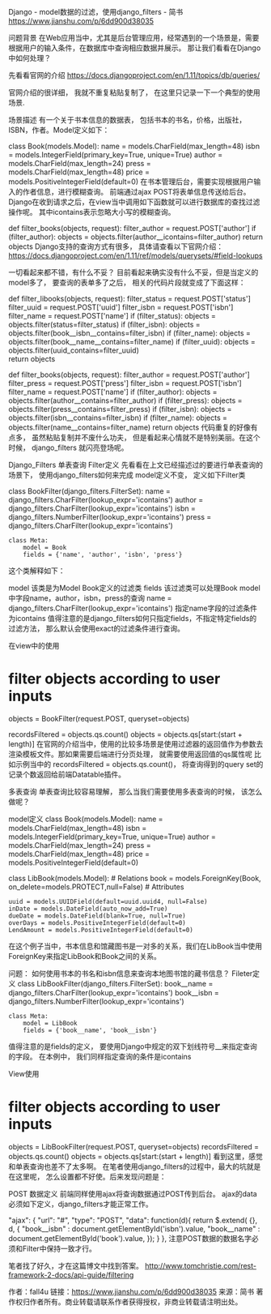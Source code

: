 Django - model数据的过滤，使用django_filters - 简书 https://www.jianshu.com/p/6dd900d38035

问题背景
在Web应用当中，尤其是后台管理应用，经常遇到的一个场景是，需要根据用户的输入条件，在数据库中查询相应数据并展示。 那让我们看看在Django中如何处理？

先看看官网的介绍
https://docs.djangoproject.com/en/1.11/topics/db/queries/

官网介绍的很详细， 我就不重复粘贴复制了， 在这里只记录一下一个典型的使用场景.

场景描述
有一个关于书本信息的数据表， 包括书本的书名，价格，出版社，ISBN，作者。Model定义如下：

class Book(models.Model):
    name = models.CharField(max_length=48)
    isbn = models.IntegerField(primary_key=True, unique=True)
    author = models.CharField(max_length=24)
    press = models.CharField(max_length=48)
    price = models.PositiveIntegerField(default=0)
在书本管理后台，需要实现根据用户输入的作者信息，进行模糊查询。 前端通过ajax POST将表单信息传送给后台。Django在收到请求之后，在view当中调用如下函数就可以进行数据库的查找过滤操作呢。 其中icontains表示忽略大小写的模糊查询。

def filter_books(objects, request):
    filter_author = request.POST['author']
    if (filter_author):
        objects = objects.filter(author__icontains=filter_author)
    return objects
Django支持的查询方式有很多， 具体请查看以下官网介绍：
https://docs.djangoproject.com/en/1.11/ref/models/querysets/#field-lookups

一切看起来都不错，有什么不妥？
目前看起来确实没有什么不妥，但是当定义的model多了， 要查询的表单多了之后， 相关的代码片段就变成了下面这样：

def filter_libooks(objects, request):
    filter_status = request.POST['status']
    filter_uuid = request.POST['uuid']
    filter_isbn = request.POST['isbn']
    filter_name = request.POST['name']
    if (filter_status):
        objects = objects.filter(status=filter_status)
    if (filter_isbn):
        objects = objects.filter(book__isbn__contains=filter_isbn)
    if (filter_name):
        objects = objects.filter(book__name__contains=filter_name)
    if (filter_uuid):
        objects = objects.filter(uuid_contains=filter_uuid)        
    return objects

def filter_books(objects, request):
    filter_author = request.POST['author']
    filter_press = request.POST['press']
    filter_isbn = request.POST['isbn']
    filter_name = request.POST['name']
    if (filter_author):
        objects = objects.filter(author__contains=filter_author)
    if (filter_press):
        objects = objects.filter(press__contains=filter_press)
    if (filter_isbn):
        objects = objects.filter(isbn__contains=filter_isbn)
    if (filter_name):
        objects = objects.filter(name__contains=filter_name)
    return objects
代码重复的好像有点多， 虽然粘贴复制并不废什么功夫， 但是看起来心情就不是特别美丽。在这个时候， django_filters 就闪亮登场呢。

Django_Filters
单表查询
Filter定义
先看看在上文已经描述过的要进行单表查询的场景下， 使用django_filters如何来完成
model定义不变， 定义如下Filter类

class BookFilter(django_filters.FilterSet):
    name = django_filters.CharFilter(lookup_expr='icontains')
    author = django_filters.CharFilter(lookup_expr='icontains')
    isbn = django_filters.NumberFilter(lookup_expr='icontains')
    press = django_filters.CharFilter(lookup_expr='icontains')

    class Meta:
        model = Book
        fields = {'name', 'author', 'isbn', 'press'}
这个类解释如下：

model 该类是为Model Book定义的过滤类
fields 该过滤类可以处理Book model中字段name，author，isbn，press的查询
name = django_filters.CharFilter(lookup_expr='icontains') 指定name字段的过滤条件为icontains
值得注意的是django_filters如何只指定fields，不指定特定fields的过滤方法， 那么默认会使用exact的过滤条件进行查询。

在view中的使用
# filter objects according to user inputs
objects = BookFilter(request.POST, queryset=objects)

recordsFiltered = objects.qs.count()
objects = objects.qs[start:(start + length)]
在官网的介绍当中，使用的比较多场景是使用过滤器的返回值作为参数去渲染模板文件。那如果需要后端进行分页处理， 就需要使用返回值的qs属性呢
比如示例当中的 recordsFiltered = objects.qs.count()， 将查询得到的query set的记录个数返回给前端Datatable插件。

多表查询
单表查询比较容易理解， 那么当我们需要使用多表查询的时候， 该怎么做呢？

model定义
class Book(models.Model):
    name = models.CharField(max_length=48)
    isbn = models.IntegerField(primary_key=True, unique=True)
    author = models.CharField(max_length=24)
    press = models.CharField(max_length=48)
    price = models.PositiveIntegerField(default=0)

class LibBook(models.Model):
    # Relations
    book = models.ForeignKey(Book, on_delete=models.PROTECT,null=False)
    # Attributes
   
    uuid = models.UUIDField(default=uuid.uuid4, null=False)
    inDate = models.DateField(auto_now_add=True)
    dueDate = models.DateField(blank=True, null=True)
    overDays = models.PositiveIntegerField(default=0)
    LendAmount = models.PositiveIntegerField(default=0)
在这个例子当中，书本信息和馆藏图书是一对多的关系，我们在LibBook当中使用ForeignKey来指定LibBook和Book之间的关系。

问题： 如何使用书本的书名和isbn信息来查询本地图书馆的藏书信息？
Fileter定义
class LibBookFilter(django_filters.FilterSet):
    book__name = django_filters.CharFilter(lookup_expr='icontains')
    book__isbn = django_filters.NumberFilter(lookup_expr='icontains')

    class Meta:
        model = LibBook
        fields = {'book__name', 'book__isbn'}
值得注意的是fields的定义， 要使用Django中规定的双下划线符号__来指定查询的字段。
在本例中， 我们同样指定查询的条件是icontains

View使用
# filter objects according to user inputs
objects = LibBookFilter(request.POST, queryset=objects)
recordsFiltered = objects.qs.count()
objects = objects.qs[start:(start + length)]
看到这里，感觉和单表查询也差不了太多啊。 在笔者使用django_filters的过程中，最大的坑就是在这里呢， 怎么设置都不好使。后来发现问题是：

POST 数据定义
前端同样使用ajax将查询数据通过POST传到后台。 ajax的data必须如下定义，django_filters才能正常工作。

"ajax": {
    "url": "#",
    "type": "POST",
    "data": function(d){
        return $.extend( {}, d, {
            "book__isbn"  : document.getElementById('isbn').value,
            "book__name"  : document.getElementById('book').value,
            });
    }
},
注意POST数据的数据名字必须和Filter中保持一致才行。

笔者找了好久，才在这篇博文中找到答案。
http://www.tomchristie.com/rest-framework-2-docs/api-guide/filtering


作者：fall4u
链接：https://www.jianshu.com/p/6dd900d38035
来源：简书
著作权归作者所有。商业转载请联系作者获得授权，非商业转载请注明出处。